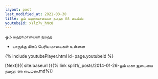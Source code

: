 ```yaml
---
layout: post
last_modified_at: 2021-03-30
title: ஓம் மஹாமாயையா நமஹ ௧௧ டைம்ஸ்
youtubeId: xYlz7v_hNc8
---
```

 
 
 ஓம் மஹாமாயையா நமஹ  
 
 -  யாருக்கு மிகப் பெரிய மாயைகள் உள்ளன 
 
  
 
  
 
 
 
 
 
 


{% include youtubePlayer.html id=page.youtubeId %}
 
[Next]({{ site.baseurl }}{% link  split1/_posts/2014-01-26-ஓம் மகா ஜடையை நமஹ ௧௧ டைம்ஸ்.md%})
 
